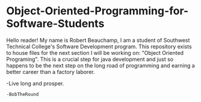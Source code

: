 # Object-Oriented-Programming-for-Software-Students
Hello reader! My name is Robert Beauchamp, I am a student of Southwest Technical College's Software 
Development program. This repository exists to house files for the next section I will be working on:
"Object Oriented Programing". This is a crucial step for java development and just so happens to be 
the next step on the long road of programming and earning a better career than a factory laborer.

  -Live long and prosper.

    -BobTheRound
